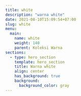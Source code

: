 ```yaml
---
title: white
description: "warna white"
date: 2021-08-10T15:09:54+07:00
slug: white
menu:
  main:
    name: white
    weight: 140
    parent: Koleksi Warna
sections:
  - type: hero_section
    template: hero_section
    title: Warna white
    align: center
    has_background: true
    background:
      background_color: gray
---
```


